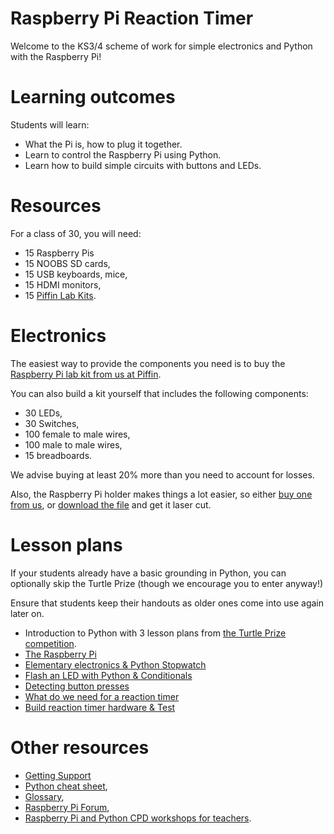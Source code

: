 # Raspberry Pi Reaction Timer

Welcome to the KS3/4 scheme of work for simple electronics and Python with the Raspberry Pi!

# Learning outcomes

Students will learn:

* What the Pi is, how to plug it together.
* Learn to control the Raspberry Pi using Python.
* Learn how to build simple circuits with buttons and LEDs.

# Resources

For a class of 30, you will need:

* 15 Raspberry Pis
* 15 NOOBS SD cards,
* 15 USB keyboards, mice,
* 15 HDMI monitors,
* 15 [Piffin Lab Kits](http://piffin.co.uk).

# Electronics

The easiest way to provide the components you need is to buy the [Raspberry Pi lab kit from us at Piffin](http://piffin.co.uk).

You can also build a kit yourself that includes the following components:

* 30 LEDs,
* 30 Switches,
* 100 female to male wires,
* 100 male to male wires,
* 15 breadboards.

We advise buying at least 20% more than you need to account for losses. 

Also, the Raspberry Pi holder makes things a lot easier, so either [buy one from us](http://www.piffin.co.uk/collections/shophome/products/raspberry-pi-prototyping-bundle-without-raspberry-pi), or [download the file](http://www.thingiverse.com/thing:231352) and get it laser cut. 

# Lesson plans

If your students already have a basic grounding in Python, you can optionally skip the Turtle Prize (though we encourage you to enter anyway!)

Ensure that students keep their handouts as older ones come into use again later on.

* Introduction to Python with 3 lesson plans from [the Turtle Prize competition](http://turtleprize.com).
* [The Raspberry Pi](lesson-1.html)
* [Elementary electronics & Python Stopwatch](lesson-2.html)
* [Flash an LED with Python & Conditionals](lesson-3.html)
* [Detecting button presses](lesson-4.html)
* [What do we need for a reaction timer](lesson-5.html)
* [Build reaction timer hardware & Test](lesson-6.html)

# Other resources

* [Getting Support](../support.html)
* [Python cheat sheet](../cheatsheet.html),
* [Glossary](../glossary.html),
* [Raspberry Pi Forum](http://raspberrypi.org/phpBB3/),
* [Raspberry Pi and Python CPD workshops for teachers](http://cpdforteachers.com).
